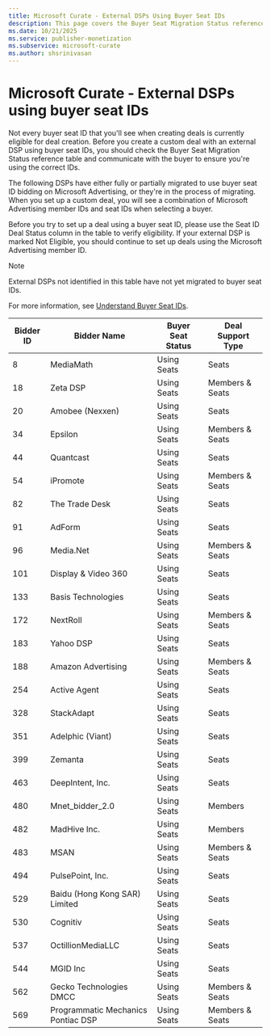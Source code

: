```yaml
---
title: Microsoft Curate - External DSPs Using Buyer Seat IDs
description: This page covers the Buyer Seat Migration Status reference table where you can confirm correct IDs with the buyers.
ms.date: 10/21/2025
ms.service: publisher-monetization
ms.subservice: microsoft-curate
ms.author: shsrinivasan
---
```


# Microsoft Curate - External DSPs using buyer seat IDs

Not every buyer seat ID that you'll see when creating deals is currently eligible for deal creation. Before you create a custom deal with an external DSP using buyer seat IDs, you should check the Buyer Seat Migration Status reference table and communicate with the buyer to ensure you're using the correct IDs.

The following DSPs have either fully or partially migrated to use buyer seat ID bidding on Microsoft Advertising, or they're in the process of migrating. When you set up a custom deal, you will see a combination of Microsoft Advertising member IDs and seat IDs when selecting a buyer.

Before you try to set up a deal using a buyer seat ID, please use the Seat ID Deal Status column in the table to verify eligibility. If your external DSP is marked Not Eligible, you should continue to set up deals using the Microsoft Advertising member ID.

> [!NOTE]
> External DSPs not identified in this table have not yet migrated to buyer seat IDs.

For more information, see [Understand Buyer Seat IDs](understanding-buyer-seat-ids.md).

| Bidder ID | Bidder Name | Buyer Seat Status | Deal Support Type |
|---|---|---|---|
| 8 | MediaMath | Using Seats | Seats |
| 18 | Zeta DSP | Using Seats | Members & Seats |
| 20 | Amobee (Nexxen) | Using Seats | Seats |
| 34 | Epsilon | Using Seats | Members & Seats |
| 44 | Quantcast | Using Seats | Seats |
| 54 | iPromote | Using Seats | Members & Seats |
| 82 | The Trade Desk | Using Seats | Seats |
| 91 | AdForm | Using Seats | Seats |
| 96 | Media.Net | Using Seats | Members & Seats |
| 101 | Display & Video 360 | Using Seats | Seats |
| 133 | Basis Technologies | Using Seats | Seats |
| 172 | NextRoll | Using Seats | Members & Seats |
| 183 | Yahoo DSP | Using Seats | Seats |
| 188 | Amazon Advertising | Using Seats | Members & Seats |
| 254 | Active Agent | Using Seats | Seats |
| 328 | StackAdapt | Using Seats | Seats |
| 351 | Adelphic (Viant) | Using Seats | Seats |
| 399 | Zemanta | Using Seats | Seats |
| 463 | DeepIntent, Inc. | Using Seats | Seats |
| 480 | Mnet_bidder_2.0  | Using  Seats | Members |
| 482 | MadHive Inc.     | Using  Seats | Members |
| 483 | MSAN | Using Seats | Members & Seats |
| 494 | PulsePoint, Inc. | Using Seats | Seats |
| 529 | Baidu (Hong Kong SAR) Limited | Using Seats | Seats |
| 530 | Cognitiv | Using Seats | Seats |
| 537 | OctillionMediaLLC | Using Seats | Seats |
| 544 | MGID Inc | Using Seats | Seats |
| 562 | Gecko Technologies DMCC | Using Seats | Members & Seats |
| 569 | Programmatic Mechanics Pontiac DSP | Using Seats | Members & Seats |
